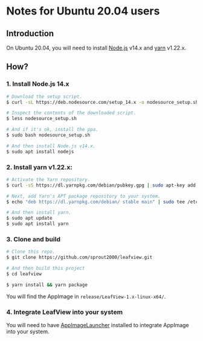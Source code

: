 # Notes for Ubuntu 20.04 users

## Introduction

On Ubuntu 20.04, you will need to install [Node.js](https://nodejs.org/) v14.x and [yarn](https://yarnpkg.com/) v1.22.x.

## How?

### 1. Install Node.js 14.x

```bash
# Download the setup script.
$ curl -sL https://deb.nodesource.com/setup_14.x -o nodesource_setup.sh

# Inspect the contents of the downloaded script.
$ less nodesource_setup.sh

# And if it's ok, install the ppa.
$ sudo bash nodesource_setup.sh

# And then install Node.js v14.x.
$ sudo apt install nodejs
```

### 2. Install yarn v1.22.x:

```bash
# Activate the Yarn repository.
$ curl -sS https://dl.yarnpkg.com/debian/pubkey.gpg | sudo apt-key add -

# Next, add Yarn's APT package repository to your system.
$ echo "deb https://dl.yarnpkg.com/debian/ stable main" | sudo tee /etc/apt/sources.list.d/yarn.list

# And then install yarn.
$ sudo apt update
$ sudo apt install yarn
```

### 3. Clone and build

```bash
# Clone this repo.
$ git clone https://github.com/sprout2000/leafview.git

# And then build this project
$ cd leafview

$ yarn install && yarn package
```

You will find the AppImage in `release/LeafView-1.x-linux-x64/`.

### 4. Integrate LeafView into your system

You will need to have [AppImageLauncher](https://github.com/TheAssassin/AppImageLauncher/wiki/Install-on-Ubuntu-or-Debian) installed to integrate AppImage into your system.
